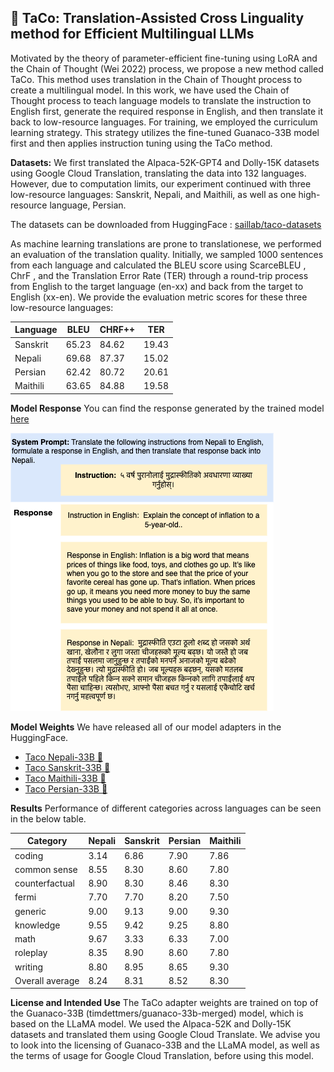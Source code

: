 ## 🌮 TaCo: Translation-Assisted Cross Linguality method for Efficient Multilingual LLMs

Motivated by the theory of parameter-efficient fine-tuning using LoRA and the Chain of Thought (Wei 2022) process, we propose a new method called TaCo. This method uses translation in the Chain of Thought process to create a multilingual model. In this work, we have used the Chain of Thought process to teach language models to translate the instruction to English first, generate the required response in English, and then translate it back to low-resource languages. For training, we employed the curriculum learning strategy. This strategy utilizes the fine-tuned Guanaco-33B model first and then applies instruction tuning using the TaCo method.

**Datasets:** 
We first translated the Alpaca-52K-GPT4 and Dolly-15K datasets using Google Cloud Translation, translating the data into  132 languages. However, due to computation limits, our experiment continued with three low-resource languages: Sanskrit, Nepali, and Maithili, as well as one high-resource language, Persian.

The datasets can be downloaded from HuggingFace : [saillab/taco-datasets ](https://huggingface.co/datasets/saillab/taco-datasets)

 As machine learning translations are prone to translationese, we performed an evaluation of the translation quality. Initially, we sampled 1000 sentences from each language and calculated the BLEU score using ScarceBLEU , ChrF  , and the Translation Error Rate (TER)  through a round-trip process from English to the target language (en-xx) and back from the target to English (xx-en). We provide the evaluation metric scores for these three low-resource languages:

| Language | BLEU | CHRF++ | TER |
| --- | --- | --- | --- |
| Sanskrit | 65.23 | 84.62 | 19.43 |
| Nepali | 69.68 | 87.37 | 15.02 |
| Persian | 62.42 | 80.72 | 20.61 |
| Maithili | 63.65 | 84.88 | 19.58 |

**Model Response**
You can find the response generated by the trained model [here](https://github.com/UNHSAILLab/TaCo/tree/main/model_generated_response)

![TaCo Model Response Example](./images/model_response_example.png)

**Model Weights**
We have released all of our model adapters in the HuggingFace. 
* [Taco Nepali-33B 🌮](https://huggingface.co/saillab/taco-nepali-33b)
* [Taco Sanskrit-33B 🌮](https://huggingface.co/saillab/taco-sanskrit-33b)
* [Taco Maithili-33B 🌮](https://huggingface.co/saillab/taco-maithili-33b)
* [Taco Persian-33B 🌮](https://huggingface.co/saillab/taco-persian-33b)

**Results**
Performance of different categories across languages can be seen in the below table. 

| Category | Nepali | Sanskrit | Persian | Maithili |
| --- | --- | --- | --- | --- |
| coding | 3.14 | 6.86 | 7.90 | 7.86 |
| common sense | 8.55 | 8.30 | 8.60 | 7.80 |
| counterfactual | 8.90 | 8.30 | 8.46 | 8.30 |
| fermi | 7.70 | 7.70 | 8.20 | 7.50 |
| generic | 9.00 | 9.13 | 9.00 | 9.30 |
| knowledge | 9.55 | 9.42 | 9.25 | 8.80 |
| math | 9.67 | 3.33 | 6.33 | 7.00 |
| roleplay | 8.35 | 8.90 | 8.60 | 7.80 |
| writing | 8.80 | 8.95 | 8.65 | 9.30 |
| Overall average | 8.24 | 8.31 | 8.52 | 8.30 |


**License and Intended Use**
The TaCo adapter weights are trained on top of the Guanaco-33B (timdettmers/guanaco-33b-merged) model, which is based on the LLaMA model. We used the Alpaca-52K and Dolly-15K datasets and translated them using Google Cloud Translate. We advise you to look into the licensing of Guanaco-33B and the LLaMA model, as well as the terms of usage for Google Cloud Translation, before using this model.